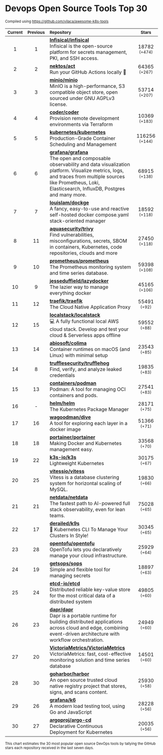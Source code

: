 # Devops Open Source Tools Top 30
<sup>Compiled using https://github.com/vilaca/awesome-k8s-tools</sup>
<div align="center">

|<sub>Current</sub>|<sub>Previous</sub>|<sub>Repository</sub>|<sub>Stars</sub>|
|:---:|:---:|:---|:---:|
|1|1|[**Infisical/infisical**](https://github.com/Infisical/infisical)<br/>Infisical is the open-source platform for secrets management, PKI, and SSH access.|18782 <sup>(+474)</sup>|
|2|2|[**nektos/act**](https://github.com/nektos/act)<br/>Run your GitHub Actions locally 🚀|64365 <sup>(+267)</sup>|
|3|3|[**minio/minio**](https://github.com/minio/minio)<br/>MinIO is a high-performance, S3 compatible object store, open sourced under GNU AGPLv3 license.|53714 <sup>(+207)</sup>|
|4|4|[**coder/coder**](https://github.com/coder/coder)<br/>Provision remote development environments via Terraform|10369 <sup>(+183)</sup>|
|5|5|[**kubernetes/kubernetes**](https://github.com/kubernetes/kubernetes)<br/>Production-Grade Container Scheduling and Management|116256 <sup>(+144)</sup>|
|6|6|[**grafana/grafana**](https://github.com/grafana/grafana)<br/>The open and composable observability and data visualization platform. Visualize metrics, logs, and traces from multiple sources like Prometheus, Loki, Elasticsearch, InfluxDB, Postgres and many more. |68915 <sup>(+138)</sup>|
|7|7|[**louislam/dockge**](https://github.com/louislam/dockge)<br/>A fancy, easy-to-use and reactive self-hosted docker compose.yaml stack-oriented manager|18592 <sup>(+118)</sup>|
|8|11|[**aquasecurity/trivy**](https://github.com/aquasecurity/trivy)<br/>Find vulnerabilities, misconfigurations, secrets, SBOM in containers, Kubernetes, code repositories, clouds and more|27450 <sup>(+118)</sup>|
|9|10|[**prometheus/prometheus**](https://github.com/prometheus/prometheus)<br/>The Prometheus monitoring system and time series database.|59398 <sup>(+108)</sup>|
|10|9|[**jesseduffield/lazydocker**](https://github.com/jesseduffield/lazydocker)<br/>The lazier way to manage everything docker|45165 <sup>(+106)</sup>|
|11|12|[**traefik/traefik**](https://github.com/traefik/traefik)<br/>The Cloud Native Application Proxy|55491 <sup>(+92)</sup>|
|12|15|[**localstack/localstack**](https://github.com/localstack/localstack)<br/>💻 A fully functional local AWS cloud stack. Develop and test your cloud & Serverless apps offline|59552 <sup>(+88)</sup>|
|13|14|[**abiosoft/colima**](https://github.com/abiosoft/colima)<br/>Container runtimes on macOS (and Linux) with minimal setup|23543 <sup>(+85)</sup>|
|14|8|[**trufflesecurity/trufflehog**](https://github.com/trufflesecurity/trufflehog)<br/>Find, verify, and analyze leaked credentials|19835 <sup>(+83)</sup>|
|15|13|[**containers/podman**](https://github.com/containers/podman)<br/>Podman: A tool for managing OCI containers and pods.|27541 <sup>(+83)</sup>|
|16|-|[**helm/helm**](https://github.com/helm/helm)<br/>The Kubernetes Package Manager|28171 <sup>(+75)</sup>|
|17|16|[**wagoodman/dive**](https://github.com/wagoodman/dive)<br/>A tool for exploring each layer in a docker image|51366 <sup>(+71)</sup>|
|18|18|[**portainer/portainer**](https://github.com/portainer/portainer)<br/>Making Docker and Kubernetes management easy.|33568 <sup>(+70)</sup>|
|19|22|[**k3s-io/k3s**](https://github.com/k3s-io/k3s)<br/>Lightweight Kubernetes|30175 <sup>(+67)</sup>|
|20|25|[**vitessio/vitess**](https://github.com/vitessio/vitess)<br/>Vitess is a database clustering system for horizontal scaling of MySQL.|19830 <sup>(+66)</sup>|
|21|21|[**netdata/netdata**](https://github.com/netdata/netdata)<br/>The fastest path to AI-powered full stack observability, even for lean teams.|75028 <sup>(+65)</sup>|
|22|17|[**derailed/k9s**](https://github.com/derailed/k9s)<br/>🐶 Kubernetes CLI To Manage Your Clusters In Style!|30345 <sup>(+65)</sup>|
|23|28|[**opentofu/opentofu**](https://github.com/opentofu/opentofu)<br/>OpenTofu lets you declaratively manage your cloud infrastructure.|25929 <sup>(+64)</sup>|
|24|19|[**getsops/sops**](https://github.com/getsops/sops)<br/>Simple and flexible tool for managing secrets|18897 <sup>(+63)</sup>|
|25|24|[**etcd-io/etcd**](https://github.com/etcd-io/etcd)<br/>Distributed reliable key-value store for the most critical data of a distributed system|49805 <sup>(+60)</sup>|
|26|23|[**dapr/dapr**](https://github.com/dapr/dapr)<br/>Dapr is a portable runtime for building distributed applications across cloud and edge, combining event-driven architecture with workflow orchestration.|24949 <sup>(+60)</sup>|
|27|20|[**VictoriaMetrics/VictoriaMetrics**](https://github.com/VictoriaMetrics/VictoriaMetrics)<br/>VictoriaMetrics: fast, cost-effective monitoring solution and time series database|14501 <sup>(+60)</sup>|
|28|30|[**goharbor/harbor**](https://github.com/goharbor/harbor)<br/>An open source trusted cloud native registry project that stores, signs, and scans content.|25930 <sup>(+58)</sup>|
|29|26|[**grafana/k6**](https://github.com/grafana/k6)<br/>A modern load testing tool, using Go and JavaScript|28228 <sup>(+56)</sup>|
|30|27|[**argoproj/argo-cd**](https://github.com/argoproj/argo-cd)<br/>Declarative Continuous Deployment for Kubernetes|20035 <sup>(+56)</sup>|


</div>

<sub>This chart estimates the 30 most popular open source DevOps tools by tallying the GitHub stars each repository received in the last seven days.</sub>
